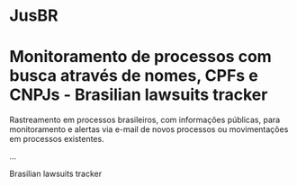 # JusBR
# Monitoramento de processos com busca através de nomes, CPFs e CNPJs - Brasilian lawsuits tracker

Rastreamento em processos brasileiros, com informações públicas, para monitoramento e alertas via e-mail de novos processos ou movimentações em processos existentes.

...

Brasilian lawsuits tracker

